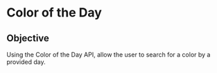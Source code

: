 # Color of the Day

## Objective
Using the Color of the Day API, allow the user to search for a color by a provided day. 


